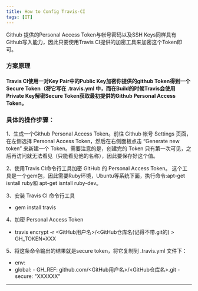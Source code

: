 ```yaml
---
title: How to Config Travis-CI
tags: [IT]
---
```


Github 提供的Personal Access Token与帐号密码以及SSH Keys同样具有Github写入能力，因此只要使用Travis CI提供的加密工具来加密这个Token即可。

### 方案原理

#### Travis CI使用一对Key Pair中的Public Key加密你提供的github Token得到一个Secure Token（将它写在 .travis.yml 中，而在Build的时候Travis会使用Private Key解密Secure Token获取最初提供的Github Personal Access Token。

### 具体的操作步骤：

1、生成一个Github Personal Access Token。前往 Github 帐号 Settings 页面，在左侧选择 Personal Access Token，然后在右侧面板点击 “Generate new token” 来新建一个 Token。需要注意的是，创建完的 Token 只有第一次可见，之后再访问就无法看见（只能看见他的名称），因此要保存好这个值。

2、使用Travis CI命令行工具加密 GitHub 的 Personal Access Token。
这个工具是一个gem包，因此需要Ruby环境，Ubuntu等系统下面，执行命令:apt-get isntall ruby和 apt-get isntall ruby-dev。

3、安装 Travis CI 命令行工具
 - gem install travis
 
4、加密 Personal Access Token
 - travis encrypt -r <GitHub用户名>/<GitHub仓库名(记得不带.git的) > GH_TOKEN=XXX
 
5、将这条命令输出的结果就是secure token，将它复制到 .travis.yml 文件下：

 - env:
 -   global:
    - GH_REF: github.com/<GitHub用户名>/<GitHub仓库名>.git
    - secure: "XXXXXX"
    
 * * *
